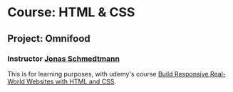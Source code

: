 # Course: HTML & CSS

## Project: Omnifood

### Instructor [Jonas Schmedtmann](https://jonas.io/)

This is for learning purposes, with udemy's course [Build Responsive Real-World Websites with HTML and CSS](https://www.udemy.com/course/design-and-develop-a-killer-website-with-html5-and-css3/).
